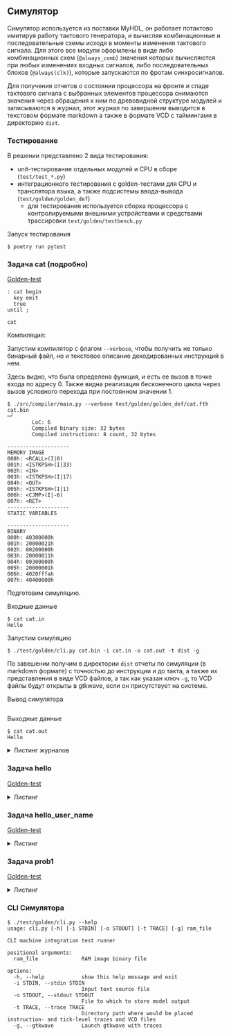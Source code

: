 ## Симулятор

Симулятор используется из поставки MyHDL,
он работает потактово имитируя работу тактового генератора,
и вычисляя комбинационные и последовательные схемы исходя в моменты изменения тактового сигнала.
Для этого все модули оформлены в виде либо комбинационных схем (`@always_comb`)
значения которых вычисляются при любых изменениях входных сигналов,
либо последовательных блоков (`@always(clk)`), которые запускаются по фротам синхросигналов.

Для получения отчетов о состоянии процессора на фронте и спаде тактового сигнала
с выбранных элементов процессора снимаются значения через обращения к ним
по древовидной структуре модулей и записываются в журнал,
этот журнал по завершении выводится в текстовом формате markdown а также в формате VCD с таймингами в директорию `dist`.

### Тестирование

В решении представлено 2 вида тестирования:

- unit-тестирование отдельных модулей и CPU в сборе (`test/test_*.py`)
- интеграционного тестирования с golden-тестами для CPU и транслятора языка,
  а также подсистемы ввода-вывода (`test/golden/golden_def`)
    - для тестирования используется сборка процессора
      с контролируемыми внешними устройствами и средствами трассировки `test/golden/testbench.py`

Запуск тестирования

```shell
$ poetry run pytest
```

### Задача cat (подробно)

[Golden-test](test/golden/golden_def/cat.yml)

```forth
: cat begin
  key emit
  true
until ;

cat
```

Компиляция:

Запустим компилятор с флагом `--verbose`, чтобы получить не только бинарный файл,
но и текстовое описание декодированных инструкций в нем.

Здесь видно, что была определена функция, и есть ее вызов в точке входа по адресу 0.
Также видна реализация бесконечного цикла через вызов условного перехода при постоянном значении 1.

```shell
$ ./src/compiler/main.py --verbose test/golden/golden_def/cat.fth cat.bin                                                                                                                                                         ─╯
        LoC: 6
        Compiled binary size: 32 bytes
        Compiled instructions: 8 count, 32 bytes 
        
--------------------
MEMORY IMAGE
000h: <RCALL>(I|0)
001h: <ISTKPSH>(I|33)
002h: <IN>
003h: <ISTKPSH>(I|17)
004h: <OUT>
005h: <ISTKPSH>(I|1)
006h: <CJMP>(I|-6)
007h: <RET>
--------------------
STATIC VARIABLES

--------------------
BINARY
000h: 40300000h
001h: 20000021h
002h: 00200000h
003h: 20000011h
004h: 00300000h
005h: 20000001h
006h: 4020fffah
007h: 40400000h
```

Подготовим симуляцию.

Входные данные

```shell
$ cat cat.in
Hello
```

Запустим симуляцию

```shell
$ ./test/golden/cli.py cat.bin -i cat.in -o cat.out -t dist -g
```

По завешении получим в директории `dist` отчеты по симуляции (в markdown формате)
с точностью до инструкции и до такта,
а также их представления в виде VCD файлов, а так как указан ключ `-g`,
то VCD файлы будут открыты в gtkwave, если он присутствует на системе.

Вывод симулятора

```

```

Выходные данные

```shell
$ cat cat.out
Hello
```

<details>
<summary>Листинг журналов</summary>


Журнал исполнения потактово (фрагмент)

```

```

Журнал исполнения по инструкциям

```

```

</details>

### Задача hello

[Golden-test](test/golden/golden_def/hello.yml)

<details>
<summary>Листинг</summary>

```forth
\import src/compiler/forthlib/iolib.fth

: str_helloworld s" Hello World!" ;
str_helloworld type

halt
```

</details>

### Задача hello_user_name

[Golden-test](test/golden/golden_def/hello_user_name.yml)

<details>
<summary>Листинг</summary>

```forth
\import src/compiler/forthlib/iolib.fth

: prompt-out ." > " ;
: prompt-in ." < " cr ;
: print-prompt ( -- )
prompt-out ." What is your name?" cr ;

: print-hello-to ( addr -- )           \ prints "Hello, {str}", where str is pointed by addr
prompt-out ." Hello, " type cr ;

variable name 256 cells allot 

print-prompt 
prompt-in 
name read
name print-hello-to
halt
```

</details>

### Задача prob1

[Golden-test](test/golden/golden_def/prob1.yml)

<details>
<summary>Листинг</summary>

```forth
1001 constant upper-bound
variable sum

: add-all-dividing ( delta -- )   \ add all numbers from delta to 1001 to variable sum, 
                                \ increasing current by delta (i.e. for 5: 5 10 15 ... 1000)
dup             \ store as [delta, current]
begin 
  dup upper-bound <    \ while current < 1000 
while 
  dup sum +!    \ sum += current
  over +        \ current += delta
repeat
;

: sub-all-dividing ( delta -- )   \ same as add-all-dividing, but decreases sum var
dup           
begin 
  dup upper-bound <    
while 
  dup negate sum +!             \ sum -= current
  over +        
repeat
;

3 add-all-dividing 
5 add-all-dividing
15 sub-all-dividing

sum @ .

halt
```

</details>

### CLI Симулятора

```shell
$ ./test/golden/cli.py --help
usage: cli.py [-h] [-i STDIN] [-o STDOUT] [-t TRACE] [-g] ram_file

CLI machine integration test runner

positional arguments:
  ram_file              RAM image binary file

options:
  -h, --help            show this help message and exit
  -i STDIN, --stdin STDIN
                        Input text source file
  -o STDOUT, --stdout STDOUT
                        File to which to store model output
  -t TRACE, --trace TRACE
                        Directory path where would be placed instruction- and tick-level traces and VCD files
  -g, --gtkwave         Launch gtkwave with traces

```



